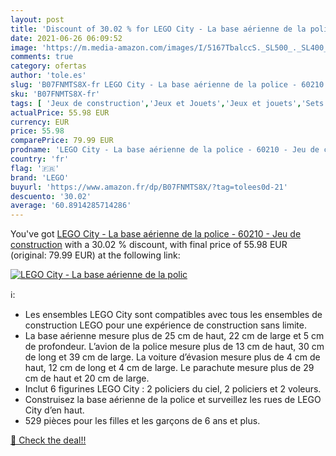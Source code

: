 ```yaml
---
layout: post
title: 'Discount of 30.02 % for LEGO City - La base aérienne de la polic'
date: 2021-06-26 06:09:52
image: 'https://m.media-amazon.com/images/I/5167TbalccS._SL500_._SL400_.jpg'
comments: true
category: ofertas
author: 'tole.es'
slug: 'B07FNMTS8X-fr LEGO City - La base aérienne de la police - 60210 - Jeu de...'
sku: 'B07FNMTS8X-fr'
tags: [ 'Jeux de construction','Jeux et Jouets','Jeux et jouets','Sets de jeux de construction','lego', ]
actualPrice: 55.98 EUR
currency: EUR
price: 55.98
comparePrice: 79.99 EUR
prodname: 'LEGO City - La base aérienne de la police - 60210 - Jeu de construction'
country: 'fr'
flag: '🇫🇷'
brand: 'LEGO'
buyurl: 'https://www.amazon.fr/dp/B07FNMTS8X/?tag=tolees0d-21'
descuento: '30.02'
average: '60.8914285714286'
---
```


You've got [LEGO City - La base aérienne de la police - 60210 - Jeu de construction](https://www.amazon.fr/dp/B07FNMTS8X/?tag=tolees0d-21) with a  30.02 % discount, with final price of 55.98 EUR (original: 79.99 EUR) at the following link:

[![LEGO City - La base aérienne de la polic](https://m.media-amazon.com/images/I/5167TbalccS._SL500_._SL400_.jpg)](https://www.amazon.fr/dp/B07FNMTS8X/?tag=tolees0d-21)

ℹ️:

- Les ensembles LEGO City sont compatibles avec tous les ensembles de construction LEGO pour une expérience de construction sans limite.
- La base aérienne mesure plus de 25 cm de haut, 22 cm de large et 5 cm de profondeur. L’avion de la police mesure plus de 13 cm de haut, 30 cm de long et 39 cm de large. La voiture d’évasion mesure plus de 4 cm de haut, 12 cm de long et 4 cm de large. Le parachute mesure plus de 29 cm de haut et 20 cm de large.
- Inclut 6 figurines LEGO City : 2 policiers du ciel, 2 policiers et 2 voleurs.
- Construisez la base aérienne de la police et surveillez les rues de LEGO City d’en haut.
- 529 pièces pour les filles et les garçons de 6 ans et plus.

[🛒 Check the deal!!](https://www.amazon.fr/dp/B07FNMTS8X/?tag=tolees0d-21)
